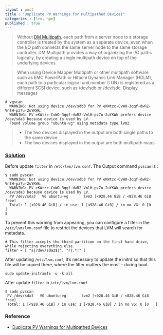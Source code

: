 ```yaml
---
layout : post
title : "Duplicate PV Warnings for Multipathed Devices"
categories : [lvm, hpe]
published : true
---
```

> Without [DM Multipath]((https://access.redhat.com/documentation/en-us/red_hat_enterprise_linux/7/html/dm_multipath/mpath_devices)), each path from a server node to a storage controller is treated by the system as a separate device, even when the I/O path connects the same server node to the same storage controller. DM Multipath provides a way of organizing the I/O paths logically, by creating a single multipath device on top of the underlying devices.


> When using Device Mapper Multipath or other multipath software such as EMC PowerPath or Hitachi Dynamic Link Manager (HDLM), each path to a particular logical unit number (LUN) is registered as a different SCSI device, such as /dev/sdb or /dev/sdc. 
Display messages

```shell
# vgscan 
  WARNING: Not using device /dev/sdb3 for PV eKWtzc-CvWO-3qqf-dwR2-VnlH-pz7u-2uYKWk.
  WARNING: PV eKWtzc-CvWO-3qqf-dwR2-VnlH-pz7u-2uYKWk prefers device /dev/sda3 because device is used by LV.
  Found volume group "ubuntu-vg" using metadata type lvm2
```
> * The two devices displayed in the output are both single paths to the same device 
> * The two devices displayed in the output are both multipath maps 

### [Solution](https://access.redhat.com/documentation/en-us/red_hat_enterprise_linux/7/html/logical_volume_manager_administration/duplicate_pv_multipath)

 Before update `filter` in `/etc/lvm/lvm.conf`. The Output command `pvscan` is :
```shell
$ sudo pvscan 
  WARNING: Not using device /dev/sdb3 for PV eKWtzc-CvWO-3qqf-dwR2-VnlH-pz7u-2uYKWk.
  WARNING: PV eKWtzc-CvWO-3qqf-dwR2-VnlH-pz7u-2uYKWk prefers device /dev/sda3 because device is used by LV.
  PV /dev/sda3   VG ubuntu-vg       lvm2 [<928.46 GiB / <828.46 GiB free]
  Total: 1 [<928.46 GiB] / in use: 1 [<928.46 GiB] / in no VG: 0 [0   ]
$
```

To prevent this warning from appearing, you can configure a filter in the `/etc/lvm/lvm.conf` file to restrict the devices that LVM will search for metadata.

```shell
# This filter accepts the third partition on the first hard drive, while rejecting everything else. 
filter = [ "a|/dev/sda3$|", "r|.*|" ]
```
After updating `/etc/lvm.conf`, it’s necessary to update the initrd so that this file will be copied there, where the filter matters the most – during boot.

```shell
sudo update-initramfs -u -k all
```

 After update `filter` in `/etc/lvm/lvm.conf`

 ```shell
 $ sudo pvscan 
  PV /dev/sda3   VG ubuntu-vg       lvm2 [<928.46 GiB / <828.46 GiB free]
  Total: 1 [<928.46 GiB] / in use: 1 [<928.46 GiB] / in no VG: 0 [0   ]

 ```


### Reference
* [Duplicate PV Warnings for Multipathed Devices](https://access.redhat.com/documentation/en-us/red_hat_enterprise_linux/7/html/logical_volume_manager_administration/duplicate_pv_multipath)